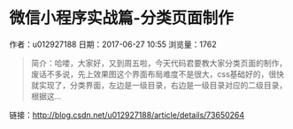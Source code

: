 # 微信小程序实战篇-分类页面制作
作者：u012927188
日期：2017-06-27 10:55
浏览量：1762
> 简介：哈喽，大家好，又到周五啦，今天代码君要教大家分类页面的制作，废话不多说，先上效果图这个界面布局难度不是很大，css基础好的，很快就实现了，分类界面，左边是一级目录，右边是一级目录对应的二级目录，根据这...

 链接：http://blog.csdn.net/u012927188/article/details/73650264
